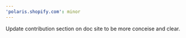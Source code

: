```yaml
---
'polaris.shopify.com': minor
---
```


Update contribution section on doc site to be more conceise and clear.
